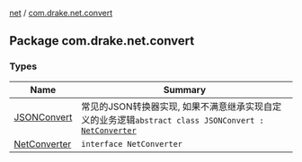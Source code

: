 [net](../index.md) / [com.drake.net.convert](./index.md)

## Package com.drake.net.convert

### Types

| Name | Summary |
|---|---|
| [JSONConvert](-j-s-o-n-convert/index.md) | 常见的JSON转换器实现, 如果不满意继承实现自定义的业务逻辑`abstract class JSONConvert : `[`NetConverter`](-net-converter/index.md) |
| [NetConverter](-net-converter/index.md) | `interface NetConverter` |
